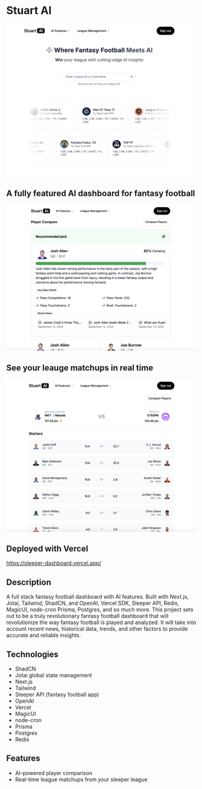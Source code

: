 # Stuart AI

![Homescreen](./public/homescreen1.png)

## A fully featured AI dashboard for fantasy football

![PlayerCompare](./public/aiPlayerCompare.png)

## See your leauge matchups in real time

![LeagueMatchups](./public/matchupExample.png)

## Deployed with Vercel

https://sleeper-dashboard.vercel.app/

## Description

A full stack fantasy football dashboard with AI features. Built with Next.js, Jotai, Tailwind, ShadCN, and OpenAI, Vercel SDK, Sleeper API, Redis, MagicUI, node-cron Prisma, Postgres, and so much more. This project sets out to be a truly revolutionary fantasy football dashboard that will revolutionize the way fantasy football is played and analyzed. It will take into account recent news, historical data, trends, and other factors to provide accurate and reliable insights.

## Technologies

- ShadCN
- Jotai global state management
- Next.js
- Tailwind
- Sleeper API (fantasy football app)
- OpenAI
- Vercel
- MagicUI
- node-cron
- Prisma
- Postgres
- Redis

## Features

- AI-powered player comparison
- Real-time league matchups from your sleeper league

